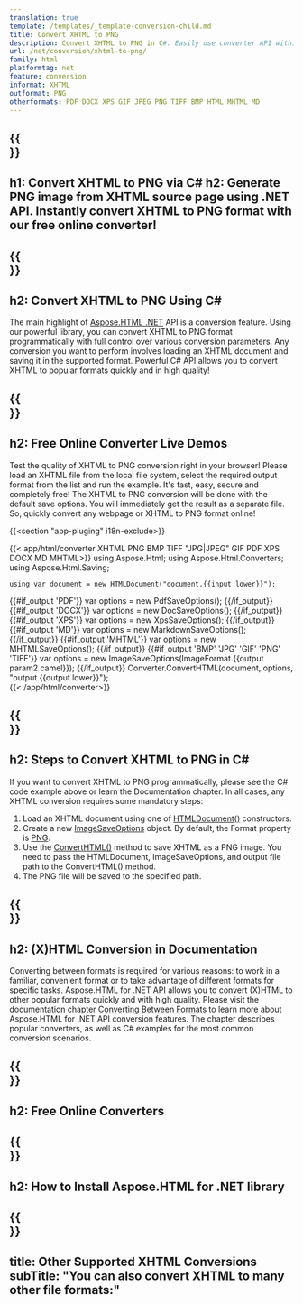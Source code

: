 ```yaml
---
translation: true
template: /templates/_template-conversion-child.md
title: Convert XHTML to PNG
description: Convert XHTML to PNG in C#. Easily use converter API within ASP.NET or any .NET application. Try online XHTML to PNG Converter for free!
url: /net/conversion/xhtml-to-png/
family: html
platformtag: net
feature: conversion
informat: XHTML
outformat: PNG
otherformats: PDF DOCX XPS GIF JPEG PNG TIFF BMP HTML MHTML MD 
---
```


{{<section banner>}}
---
h1: Convert XHTML to PNG via C#
h2: Generate PNG image from XHTML source page using .NET API. Instantly convert XHTML to PNG format with our free online converter!
---

{{<section overview>}}
---
h2: Convert XHTML to PNG Using C#
---

The main highlight of [Aspose.HTML .NET](https://products.aspose.com/html/net/) API is a conversion feature. Using our powerful library, you can convert XHTML to PNG format programmatically with full control over various conversion parameters. Any conversion you want to perform involves loading an XHTML document and saving it in the supported format. Powerful C# API allows you to convert XHTML to popular formats quickly and in high quality!

{{<section demos>}}
---
h2: Free Online Converter Live Demos
---

Test the quality of XHTML to PNG conversion right in your browser! Please load an XHTML file from the local file system, select the required output format from the list and run the example. It's fast, easy, secure and completely free! The XHTML to PNG conversion will be done with the default save options. You will immediately get the result as a separate file. So, quickly convert any webpage or XHTML to PNG format online!

{{<section "app-pluging" i18n-exclude>}}

{{< app/html/converter XHTML PNG BMP TIFF "JPG|JPEG" GIF PDF XPS DOCX MD MHTML>}}
using Aspose.Html;
using Aspose.Html.Converters;
using Aspose.Html.Saving;

    using var document = new HTMLDocument("document.{{input lower}}");
{{#if_output 'PDF'}}
    var options = new PdfSaveOptions();
{{/if_output}}
{{#if_output 'DOCX'}}
    var options = new DocSaveOptions();
{{/if_output}}
{{#if_output 'XPS'}}
    var options = new XpsSaveOptions();
{{/if_output}}
{{#if_output 'MD'}}
    var options = new MarkdownSaveOptions();
{{/if_output}}
{{#if_output 'MHTML'}}
    var options = new MHTMLSaveOptions();
{{/if_output}}
{{#if_output 'BMP' 'JPG' 'GIF' 'PNG' 'TIFF'}}
    var options = new ImageSaveOptions(ImageFormat.{{output param2 camel}});
{{/if_output}}
    Converter.ConvertHTML(document, options, "output.{{output lower}}");   
{{< /app/html/converter>}} 


{{<section steps>}}
---
h2: Steps to Convert XHTML to PNG in C#
---

If you want to convert XHTML to PNG programmatically, please see the C# code example above or learn the Documentation chapter. In all cases, any XHTML conversion requires some mandatory steps:

1. Load an XHTML document using one of [HTMLDocument()](https://apireference.aspose.com/html/net/aspose.html/htmldocument) constructors.
1. Create a new [ImageSaveOptions](https://apireference.aspose.com/html/net/aspose.html.saving/imagesaveoptions) object. By default, the Format property is [PNG](https://apireference.aspose.com/html/net/aspose.html.rendering.image/imageformat). 
1.  Use the [ConvertHTML()](https://apireference.aspose.com/html/net/aspose.html.converters/converter/converthtml/) method to save XHTML as a PNG image. You need to pass the HTMLDocument, ImageSaveOptions, and output file path to the ConvertHTML() method.
1.  The PNG file will be saved to the specified path.


{{<section documentation>}}
---
h2: (X)HTML Conversion in Documentation
---

Converting between formats is required for various reasons: to work in a familiar, convenient format or to take advantage of different formats for specific tasks. Aspose.HTML for .NET API allows you to convert (X)HTML to other popular formats quickly and with high quality. Please visit the documentation chapter <a href="https://docs.aspose.com/html/net/converting-between-formats/" target="_blank">Converting Between Formats</a> to learn more about Aspose.HTML for .NET API conversion features. The chapter describes popular converters, as well as C# examples for the most common conversion scenarios.

{{<section online-converters>}}
---
h2: Free Online Converters
---

{{<section get-started>}}
---
h2: How to Install Aspose.HTML for .NET library
---

{{<section other-conversions>}}
---
title: Other Supported XHTML Conversions
subTitle: "You can also convert XHTML to many other file formats:"
---